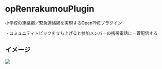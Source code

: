 opRenrakumouPlugin
==================

小学校の連絡網／緊急連絡網を実現するOpenPNEプラグイン

・コミュニティトピックを立ち上げると参加メンバーの携帯電話に一斉配信する



イメージ
----

<img src="http://p.pne.jp/d/500/201303011422.png">

